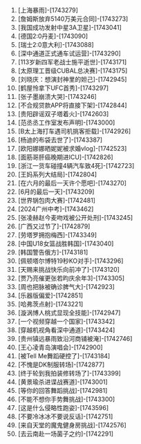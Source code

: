 
1. [上海暴雨]-[1743279]
1. [詹姆斯放弃5140万美元合同]-[1743273]
1. [我国成功发射中星3A卫星]-[1743041]
1. [德国2:0丹麦]-[1743090]
1. [瑞士2:0意大利]-[1743088]
1. [深中通道正式通车试运营]-[1743290]
1. [113岁新四军老战士施平逝世]-[1743171]
1. [太原理工晋级CUBAL总决赛]-[1743175]
1. [刘晓庆：想演封神里的妲己]-[1742945]
1. [鹤屋怜拿下UFC首秀]-[1743297]
1. [张子墨崩溃大哭]-[1743246]
1. [不合规贷款APP将直接下架]-[1742844]
1. [贵阳辟谣双子塔着火]-[1742603]
1. [范丞丞工作室发布声明]-[1743000]
1. [B太上海打车遇司机挑客拒载]-[1742926]
1. [杨迪的布袋去世了]-[1743387]
1. [欧阳娜娜晒妮妮被求婚vlog]-[1742523]
1. [面筋哥肝癌晚期进ICU]-[1742826]
1. [浙江一货车碰撞4辆汽车致4死]-[1742723]
1. [王妈系列大结局]-[1742804]
1. [在六月的最后一天许个愿吧]-[1743270]
1. [6月的最后一天]-[1743209]
1. [世界锅包肉大赛]-[1742481]
1. [2024广州中考]-[1743462]
1. [张凌赫赵今麦吻戏被公开处刑]-[1743245]
1. [广西又过节了]-[1742879]
1. [劳塔罗拥抱梅西]-[1743349]
1. [中国U18女篮战胜韩国]-[1743040]
1. [韩国警告俄方]-[1743181]
1. [佩顿塔尔博特19秒KO对手]-[1743296]
1. [天赐来挑战快乐向前冲了]-[1743120]
1. [贾乃亮催更张若昀庆余年3]-[1743305]
1. [周也把脉被确诊脾气大]-[1742923]
1. [乐器版偏爱]-[1742851]
1. [哈弗茨点射]-[1743221]
1. [漩涡博人桃式显现全技能]-[1742947]
1. [一个视频穿越一个国家]-[1743342]
1. [穿越机视角看深中通道]-[1743424]
1. [贵州镇远暴雨致沿河商铺被淹]-[1742746]
1. [王心凌青岛演唱会]-[1742900]
1. [被Tell Me舞蹈硬控了]-[1743184]
1. [不愧是DK制服转场]-[1742877]
1. [终于轮到我拍装修转场了]-[1743399]
1. [黄景瑜杀进谍战赛道]-[1743001]
1. [等你的回答舞蹈挑战]-[1742981]
1. [不能不想你手势舞挑战]-[1743300]
1. [这是什么侵略性跑姿]-[1743596]
1. [不要冷冰冰不要说反话]-[1742751]
1. [来自天堂的魔鬼健身房挑战]-[1742576]
1. [去云南赴一场菌子之约]-[1742291]